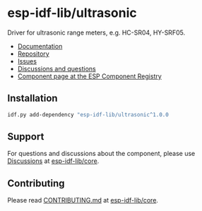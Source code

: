 # esp-idf-lib/ultrasonic

Driver for ultrasonic range meters, e.g. HC-SR04, HY-SRF05.

* [Documentation](https://esp-idf-lib.github.io/ultrasonic/)
* [Repository](https://github.com/esp-idf-lib/ultrasonic)
* [Issues](https://github.com/esp-idf-lib/ultrasonic/issues)
* [Discussions and questions](https://github.com/esp-idf-lib/core/discussions)
* [Component page at the ESP Component Registry](https://components.espressif.com/components/esp-idf-lib/ultrasonic)

## Installation

```sh
idf.py add-dependency "esp-idf-lib/ultrasonic^1.0.0
```

## Support

For questions and discussions about the component, please use
[Discussions](https://github.com/esp-idf-lib/core/discussions)
at [esp-idf-lib/core](https://github.com/esp-idf-lib/core).

## Contributing

Please read [CONTRIBUTING.md](https://github.com/esp-idf-lib/core/blob/main/CONTRIBUTING.md)
at [esp-idf-lib/core](https://github.com/esp-idf-lib/core).
